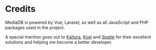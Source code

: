 # Credits

MediaDB is powered by Vue, Laravel, as well as all JavaScript and PHP packages used in the project.

A special mention goes out to [Kaltura](https://github.com/kaltura), [Koel](https://github.com/koel) and [Spatie](https://github.com/spatie) for their excellent solutions and helping me become a better developer.
